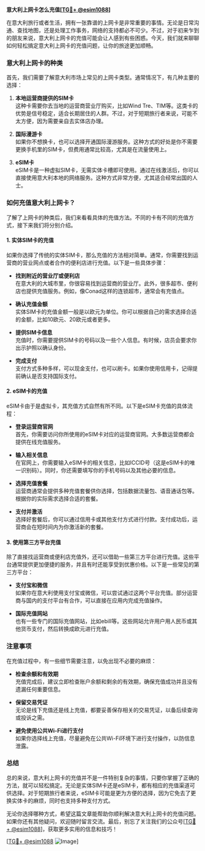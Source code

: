 **意大利上网卡怎么充值[[TG💪+ @esim1088](https://t.me/s/esim1088)]**

在意大利旅行或者生活，拥有一张靠谱的上网卡是非常重要的事情。无论是日常沟通、查找地图，还是处理工作事务，网络的支持都必不可少。不过，对于初来乍到的朋友来说，意大利上网卡的充值可能会让人感到有些困惑。今天，我们就来聊聊如何轻松搞定意大利上网卡的充值问题，让你的旅途更加顺畅。

### 意大利上网卡的种类

首先，我们需要了解意大利市场上常见的上网卡类型。通常情况下，有几种主要的选择：

1. **本地运营商提供的SIM卡**  
   这种卡需要你去当地的运营商营业厅购买，比如Wind Tre、TIM等。这类卡的优势是信号稳定，适合长期居住的人群。不过，对于短期旅行者来说，可能不太方便，因为需要亲自去实体店办理。

2. **国际漫游卡**  
   如果你不想换卡，也可以选择开通国际漫游服务。这种方式的好处是你不需要更换手机里的SIM卡，但费用通常比较高，尤其是在流量使用上。

3. **eSIM卡**  
   eSIM卡是一种虚拟SIM卡，无需实体卡槽即可使用。通过在线激活后，你可以直接使用意大利本地的网络服务。这种方式非常方便，尤其适合经常出国的人士。

### 如何充值意大利上网卡？

了解了上网卡的种类后，我们来看看具体的充值方法。不同的卡有不同的充值方式，接下来我们将分别介绍。

#### 1. 实体SIM卡的充值

如果你选择了传统的实体SIM卡，那么充值的方法相对简单。通常，你需要找到运营商的营业网点或者合作的便利店进行充值。以下是一些具体步骤：

- **找到附近的营业厅或便利店**  
  在意大利的大城市里，你很容易找到运营商的营业厅。此外，很多超市、便利店也提供充值服务。例如，像Conad这样的连锁超市，通常会有充值点。

- **确认充值金额**  
  实体SIM卡的充值金额一般是以欧元为单位。你可以根据自己的需求选择合适的金额，比如10欧元、20欧元或者更多。

- **提供SIM卡信息**  
  充值时，你需要提供SIM卡的号码以及一些个人信息。有时候，店员会要求你出示护照以确认身份。

- **完成支付**  
  支付方式多种多样，可以现金支付，也可以刷卡。如果你使用信用卡，记得提前确认是否支持国际支付。

#### 2. eSIM卡的充值

eSIM卡由于是虚拟卡，其充值方式自然有所不同。以下是eSIM卡充值的具体流程：

- **登录运营商官网**  
  首先，你需要访问你所使用的eSIM卡对应的运营商官网。大多数运营商都会提供在线充值服务。

- **输入相关信息**  
  在官网上，你需要输入eSIM卡的相关信息，比如ICCID号（这是eSIM卡的唯一识别码）。同时，你还需要填写你的手机号码以及其他必要的信息。

- **选择充值套餐**  
  运营商通常会提供多种充值套餐供你选择，包括数据流量包、语音通话包等。根据你的实际需求选择合适的套餐。

- **支付并激活**  
  选择好套餐后，你可以通过信用卡或其他支付方式进行付款。支付成功后，运营商会在短时间内为你激活新的套餐。

#### 3. 使用第三方平台充值

除了直接找运营商或便利店充值外，还可以借助一些第三方平台进行充值。这些平台通常提供更加便捷的服务，并且有时还能享受到优惠价格。以下是一些常见的第三方平台：

- **支付宝和微信**  
  如果你在意大利使用支付宝或微信，可以尝试通过这两个平台充值。部分运营商与国内的支付平台有合作，可以直接在应用内完成充值操作。

- **国际充值网站**  
  也有一些专门的国际充值网站，比如ebill等。这些网站允许用户用人民币或其他货币支付，然后转换成欧元进行充值。

### 注意事项

在充值过程中，有一些细节需要注意，以免出现不必要的麻烦：

- **检查余额和有效期**  
  充值完成后，建议立即检查账户余额和剩余的有效期，确保充值成功并且没有遗漏任何重要信息。

- **保留交易凭证**  
  无论是线下充值还是线上充值，都要妥善保存相关的交易凭证，以备后续查询或投诉之需。

- **避免使用公共Wi-Fi进行支付**  
  如果你选择线上充值，尽量避免在公共Wi-Fi环境下进行支付操作，以防信息泄露。

### 总结

总的来说，意大利上网卡的充值并不是一件特别复杂的事情，只要你掌握了正确的方法，就可以轻松搞定。无论是实体SIM卡还是eSIM卡，都有相应的充值渠道可供选择。对于短期旅行者来说，eSIM卡可能是更为方便的选择，因为它免去了更换实体卡的麻烦，同时也支持多种支付方式。

无论你选择哪种方式，希望这篇文章能帮助你顺利解决意大利上网卡的充值问题。如果你还有其他疑问，欢迎随时留言交流。最后，别忘了关注我们的公众号[[TG💪+ @esim1088](https://t.me/s/esim1088)]，获取更多实用的信息和技巧！

[[TG💪+ @esim1088](https://t.me/s/esim1088) ![Image](https://i.postimg.cc/4NQfJmqS/Snipaste-2025-05-13-00-14-12.png)]